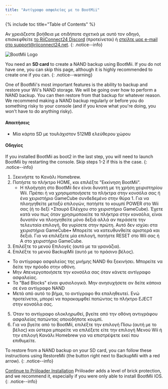 ```yaml
---
title: "Αντίγραφο ασφαλείας με το BootMii"
---
```


{% include toc title="Table of Contents" %}

Αν χρειάζεστε βοήθεια με οτιδήποτε σχετικά με αυτό τον οδηγό, επισκεφθείτε [το RiiConnect24 Discord](https://discord.gg/b4Y7jfD) (προτείνεται) ή [στείλτε μαε e-mail στο support@riiconnect24.net](mailto:support@riiconnect24.net).
{: .notice--info}

![BootMii Logo](/images/bootmii.png)

You need an **SD card** to create a NAND backup using BootMii. If you do not have one, you can skip this page, although it is highly recommended to create one if you can.
{: .notice--warning}

One of BootMii's most important features is the ability to backup and restore your Wii's NAND storage. We will be going over how to perform a NAND backup. You can then restore from that backup for whatever reason. We recommend making a NAND backup regularly or before you do something risky to your console (and if you know what you're doing, you won't have to do anything risky).

#### Απαιτήσεις
* Μία κάρτα SD με τουλάχιστον 512MB ελεύθερου χώρου

#### Οδηγίες
If you installed BootMii as boot2 in the last step, you will need to launch BootMii by restarting the console. Skip steps 1-2 if this is the case.
{: .notice--info}
1. Ξεκινήστε το Κανάλι Homebrew.
2. Πατήστε το πλήκτρο HOME, και επιλέξτε "Εκκίνηση BootMii".
   - Η πλοήγηση στο BootMii δεν είναι δυνατή με τη χρήση χειριστηρίου Wii. Πρέπει ή να χρησιμοποιήσετε τα πλήκτρα στην κονσόλα σας ή ένα χειριστήριο GameCube συνδεδεμένο στην θύρα 1. Για να πλοηγηθείτε μεταξύ επιλογών, πατήστε το κουμπί POWER στο Wii σας (ή το δεξί +Σταυρό Ελέγχου στο χειριστήριο GameCube). Έχετε κατά νου πως όταν χρησιμοποιείτε τα πλήκτρα στην κονσόλα, είναι δυνατόν να πλοηγηθείτε μόνο δεξιά αλλά αν περάσετε την τελευταία επιλογή, θα γυρίσετε στην πρώτη. Αυτό δεν ισχύει στα χειριστήρια GameCube• Μπορείτε να κατευθυνθείτε αριστερά και δεξιά. Για να επιλέξετε μία επιλογή, πατήστε RESET στο Wii σας ή Α στο χειριστήριο GameCube.
3. Επιλέξτε το μενού Επιλογές (αυτό με τα γρανάζια).
4. Επιλέξτε το μενού BackupMii (αυτό με το πράσινο βέλος).
- Το αντίγραφο ασφαλείας της μνήμης NAND θα ξεκινήσει. Μπορείτε να δείτε την πρόοδο στην οθόνη.
- Μην Απενεργοποιήσετε την κονσόλα σας όταν κάνετε αντίγραφο ασφαλείας.
- Τα "Bad Blocks" είναι φυσιολογικά. Μην ανησυχήσετε αν δείτε κάποια σε ένα αντίγραφο NAND
- Μετά από αυτό το βήμα, το αντίγραφο θα επαληθευτεί. Ενώ προτείνεται, μπορεί να παρακαμφθεί πατώντας το πλήκτρο EJECT στην κονσόλα σας.
5. Όταν το αντίγραφο ολοκληρωθεί, βγείτε από την οθόνη αντιγράφου ασφαλείας πατώντας οποιοδήποτε κουμπί.
6. Για να βγείτε από το BootMii, επιλέξτε την επιλογή Πίσω (αυτή με το βέλος) και ύστερα μπορείτε να επιλέξετε είτε την επιλογή Μενού Wii ή την επιλογή Κανάλι Homebrew για να επιστρέψετε εκεί που επιθυμείτε.

To restore from a NAND backup on your SD card, you can follow these instructions using RestoreMii (the button right next to BackupMii with a red arrow).
{: .notice--info}

[Continue to Priiloader Installation](priiloader) Priiloader adds a level of brick protection, and we recommend it, especially if you were only able to install BootMii IOS.
{: .notice--info}
